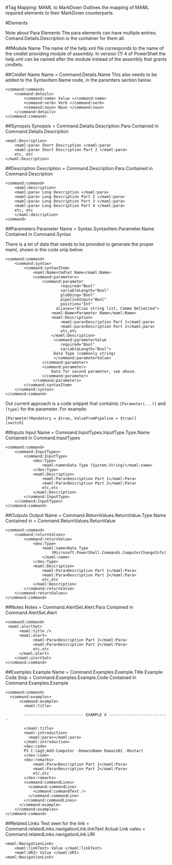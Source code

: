 #Tag Mapping: MAML to MarkDown
Outlines the mapping of MAML required elements to their MarkDown counterparts.

#Elements

Note about Para Elements
The para elements can have multiple entries. Comand.Details.Description is the container for them all.

##Module Name
The name of the help.xml file corresponds to the name of the cmdlet providing module of assembly. In version (?) 4 of PowerShell the help.xml can be named after the module instead of the assembly that grants cmdlets.

##Cmdlet Name
Name = Command.Details.Name
This also needs to be added to the SyntaxItem.Name node, in the paramters section below.

```
<command:command>
    <command:details>
        <command:name> Value </command:name>
        <command:verb> Verb </command:verb>
        <command:noun> Noun </command:noun>
    </command:details>
</command:command>
```
##Synopsis
Synopsis = Command.Details.Description.Para
Contained in Command.Details.Description

```
<maml:Description>
    <maml:para> Short Description </maml:para>
    <maml:para> Short Description Part 2 </maml:para>
    etc, etc
</maml:Description>
```
##Description
Description = Command.Description.Para
Contained in Command.Description

```
<command:command>
    <maml:description>
    <maml:para> Long Description </maml:para>
    <maml:para> Long Description Part 2 </maml:para>
    <maml:para> Long Description Part 3 </maml:para>
    <maml:para> Long Description Part 4 </maml:para>
    etc, etc
    </maml:description>
<command>
```
##Parameters
Parameter Name = Syntax.SyntaxItem.Parameter.Name
Contained in Command.Syntax

There is a lot of data that needs to be provided to generate the proper maml, shown in the code snip below.


```
<command:command>
    <command:syntax>
        <command:syntaxItem>
            <maml:Name>Cmdlet Name</maml:Name>
            <command:parameters>
                <command:parameter
                        required="Bool" 
                        variableLength="Bool" 
                        globbing="Bool"
                        pipelineInput="Bool" 
                        position="Int" 
                      aliases="Alias string list, Comma Delimited">
                    <maml:Name>Parameter Name</maml:Name>
                    <maml:Description>
                        <maml:para>Description Part 1</maml:para>
                        <maml:para>Description Part 2</maml:para>
                        etc,etc
                    </maml:Description>
                     <command:parameterValue 
                        required="Bool" 
                        variableLength="Bool">
                     Data Type (commonly string)
                     </command:parameterValue>
                </command:parameter>
                <command:parameter>
                    Data for second parameter, see above.
                </command:parameter>
            </command:parameters>
        </command:syntaxItem>
    </command:syntax>
</command:command>
```

Out current approach is a code snippet that containts `[Parameter(...)]` and `[type]` for the parameter.
For example:

```
[Parameter(Mandatory = $true, ValueFromPipeline = $true)]
[switch]
```

##Inputs
Input Name = Command.InputTypes.InputType.Type.Name
Contained in Command.InputTypes

```
<command:command>
    <command:InputTypes>
        <command:InputType>
            <dev:Type>
                <maml:name>Data Type (System.String)</maml:name>
            </dev:Type>
            <maml:Description>
                <maml:Para>Description Part 1</maml:Para>
                <maml:Para>Description Part 2</maml:Para>
                etc,etc
            </maml:Description>
        </command:InputType>
    </command:InputTypes>
</command:command>
```
##Outputs
Output Name = Command.ReturnValues.ReturnValue.Type.Name
Contained in = Command.ReturnValues.ReturnValue

```
<command:command>
    <command:returnValues>
        <command:returnValue>
            <dev:Type>
                <maml:name>Data Type 
                    (Microsoft.PowerShell.Commands.ComputerChangeInfo)
                </maml:name>
            </dev:Type>
            <maml:Description>
                <maml:Para>Description Part 1</maml:Para>
                <maml:Para>Description Part 2</maml:Para>
                etc,etc
            </maml:Description>
        </command:returnValue>
    </command:returnValues>
</command:command>
```
##Notes
Notes = Command.AlertSet.Alert.Para
Contained in Command.AlertSet.Alert

```
<command:command>
 <maml:alertSet>
      <maml:title />
      <maml:alert>
            <maml:Para>Description Part 1</maml:Para>
            <maml:Para>Description Part 2</maml:Para>
            etc,etc
      </maml:alert>
    </maml:alertSet>
</command:command>
```
##Examples
Example Name = Command.Examples.Example.Title
Example Code Snip = Command.Examples.Example.Code
Contained In Command.Examples.Example

```
<command:command>
  <command:examples>
      <command:example>
        <maml:title> 

        -------------------------- EXAMPLE X -------------------------- 

        </maml:title>
        <maml:introduction>
          <maml:para></maml:para>
        </maml:introduction>
        <dev:code>
        PS C:\&gt;Add-Computer -DomainName Domain01 -Restart
        </dev:code>
        <dev:remarks>
            <maml:Para>Description Part 1</maml:Para>
            <maml:Para>Description Part 2</maml:Para>
            etc,etc
        </dev:remarks>
        <command:commandLines>
          <command:commandLine>
            <command:commandText />
          </command:commandLine>
        </command:commandLines>
      </command:example>
    </command:examples>
</command:command>
```
##Related Links
Text seen for the link = Command.relatedLinks.navigationLink.linkText
Actual Link valeu = Command.relatedLinks.navigationLink.URI
```
<maml:NavigationLink>
    <maml:linkText> Value </maml:linkText>
    <maml:URI> Value </maml:URI>
<maml:NavigationLink>
```
